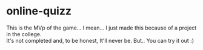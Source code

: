 # online-quizz

This is the MVp of the game... I mean... I just made this because of a project in the college.  
It's not completed and, to be honest, It'll never be.
But.. You can try it out :)
